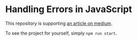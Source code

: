 # Handling Errors in JavaScript

This repository is supporting [an article on medium](https://medium.com/@gisderdube_55369/the-definite-guide-to-handling-errors-gracefully-in-javascript-58424d9c60e6).

To see the project for yourself, simply `npm run start`.
